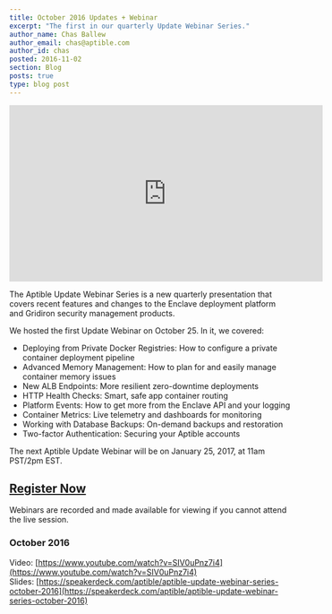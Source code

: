 ```yaml
---
title: October 2016 Updates + Webinar
excerpt: "The first in our quarterly Update Webinar Series."
author_name: Chas Ballew
author_email: chas@aptible.com
author_id: chas
posted: 2016-11-02
section: Blog
posts: true
type: blog post
---
```

<iframe width="560" height="315" src="https://www.youtube.com/embed/SIV0uPnz7i4" frameborder="0" allowfullscreen></iframe><br>

The Aptible Update Webinar Series is a new quarterly presentation that covers recent features and changes to the Enclave deployment platform and Gridiron security management products.

We hosted the first Update Webinar on October 25. In it, we covered:

- Deploying from Private Docker Registries: How to configure a private container deployment pipeline
- Advanced Memory Management: How to plan for and easily manage container memory issues
- New ALB Endpoints: More resilient zero-downtime deployments
- HTTP Health Checks: Smart, safe app container routing
- Platform Events: How to get more from the Enclave API and your logging
- Container Metrics: Live telemetry and dashboards for monitoring
- Working with Database Backups: On-demand backups and restoration
- Two-factor Authentication: Securing your Aptible accounts

The next Aptible Update Webinar will be on January 25, 2017, at 11am PST/2pm EST.

## [Register Now](https://zoom.us/webinar/register/cde2cee845c81853d746f627e8486654)

Webinars are recorded and made available for viewing if you cannot attend the live session.

### October 2016
Video: [https://www.youtube.com/watch?v=SIV0uPnz7i4](https://www.youtube.com/watch?v=SIV0uPnz7i4)<br>
Slides: [https://speakerdeck.com/aptible/aptible-update-webinar-series-october-2016](https://speakerdeck.com/aptible/aptible-update-webinar-series-october-2016)
